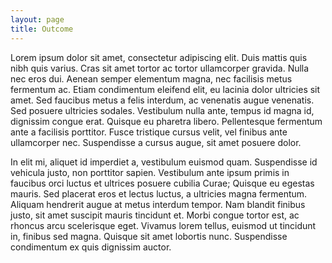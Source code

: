 ```yaml
---
layout: page
title: Outcome
---
```


Lorem ipsum dolor sit amet, consectetur adipiscing elit. Duis mattis quis nibh quis varius. Cras sit amet tortor ac tortor ullamcorper gravida. Nulla nec eros dui. Aenean semper elementum magna, nec facilisis metus fermentum ac. Etiam condimentum eleifend elit, eu lacinia dolor ultricies sit amet. Sed faucibus metus a felis interdum, ac venenatis augue venenatis. Sed posuere ultricies sodales. Vestibulum nulla ante, tempus id magna id, dignissim congue erat. Quisque eu pharetra libero. Pellentesque fermentum ante a facilisis porttitor. Fusce tristique cursus velit, vel finibus ante ullamcorper nec. Suspendisse a cursus augue, sit amet posuere dolor.

In elit mi, aliquet id imperdiet a, vestibulum euismod quam. Suspendisse id vehicula justo, non porttitor sapien. Vestibulum ante ipsum primis in faucibus orci luctus et ultrices posuere cubilia Curae; Quisque eu egestas mauris. Sed placerat eros et lectus luctus, a ultricies magna fermentum. Aliquam hendrerit augue at metus interdum tempor. Nam blandit finibus justo, sit amet suscipit mauris tincidunt et. Morbi congue tortor est, ac rhoncus arcu scelerisque eget. Vivamus lorem tellus, euismod ut tincidunt in, finibus sed magna. Quisque sit amet lobortis nunc. Suspendisse condimentum ex quis dignissim auctor.